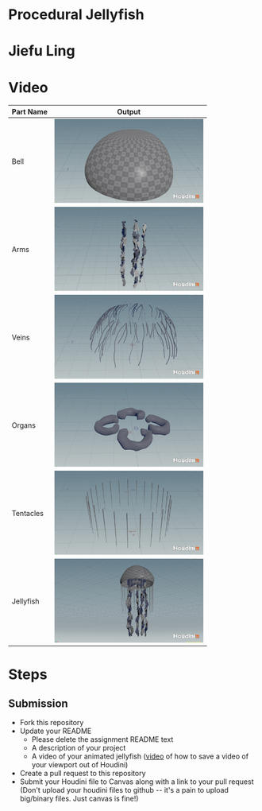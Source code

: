 # Procedural Jellyfish
# Jiefu Ling
# Video


| Part Name | Output |
|-|-|
| Bell | <img width="300" alt="bell" src="./assets/bell.jpg"> |
| Arms | <img width="300" alt="bell" src="./assets/arms.jpg"> |
| Veins | <img width="300" alt="bell" src="./assets/veins.jpg"> |
| Organs | <img width="300" alt="bell" src="./assets/organs.jpg"> |
| Tentacles | <img width="300" alt="bell" src="./assets/tentacle.jpg"> |
| Jellyfish | <img width="300" alt="bell" src="./assets/jellyfish.jpg"> |

# Steps

## Submission
- Fork this repository
- Update your README
    - Please delete the assignment README text
    - A description of your project
    - A video of your animated jellyfish ([video](https://www.youtube.com/watch?v=gXtDd1lPDmc) of how to save a video of your viewport out of Houdini)
- Create a pull request to this repository
- Submit your Houdini file to Canvas along with a link to your pull request
(Don't upload your houdini files to github -- it's a pain to upload big/binary files. Just canvas is fine!)
